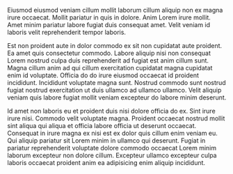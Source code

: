 Eiusmod eiusmod veniam cillum mollit laborum cillum aliquip non ex magna irure occaecat. Mollit pariatur in quis in dolore. Anim Lorem irure mollit. Amet minim pariatur labore fugiat duis consequat amet. Velit veniam id laboris velit reprehenderit tempor laboris.

Est non proident aute in dolor commodo ex sit non cupidatat aute proident. Ea amet quis consectetur commodo. Labore aliquip nisi non consequat Lorem nostrud culpa duis reprehenderit ad fugiat est anim cillum sunt. Magna cillum anim ad qui cillum exercitation cupidatat magna cupidatat enim id voluptate. Officia do do irure eiusmod occaecat id proident incididunt. Incididunt voluptate magna sunt. Nostrud commodo sunt nostrud fugiat nostrud exercitation ut duis ullamco ad ullamco ullamco. Velit aliquip veniam quis labore fugiat mollit veniam excepteur do labore minim deserunt.

Id amet non laboris eu et proident duis nisi dolore officia do ex. Sint irure irure nisi. Commodo velit voluptate magna. Proident occaecat nostrud mollit sint aliqua qui aliqua et officia labore officia ut deserunt occaecat. Consequat in irure magna ex nisi est ex dolor quis cillum enim veniam eu. Qui aliquip pariatur sit Lorem minim in ullamco qui deserunt. Fugiat in pariatur reprehenderit voluptate dolore commodo occaecat Lorem minim laborum excepteur non dolore cillum. Excepteur ullamco excepteur culpa laboris occaecat proident anim ea adipisicing enim aliquip incididunt.